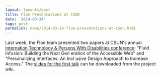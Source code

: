 ```yaml
---
layout: layouts/post
title: Floe Presentations at CSUN
date: '2014-03-24'
tags: post
permalink: news/2014-03-24-floe-presentations-at-csun.html
---
```

Last week, the Floe team presented two papers at CSUN's annual
[Internation Technology &amp; Persons With Disabilities conference](http://www.csun.edu/cod/conference/2014/sessions/index.php/public/website_pages/view/1): "Fluid Infusion: Building the Next Gen
eration of the Accessible Web" and "Personalizing Interfaces: An Incl
usive Design Approach to Increase Access."
The [slides for the first talk](http://wiki.fluidproject.org/download/attachments/1707985/CSUN%202014%20Infusion%20Presentation.pdf?version=1&modificationDate=1395716250038&api=v2) can be downloaded from the project wiki.
